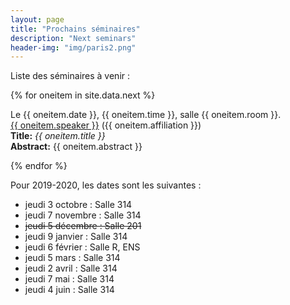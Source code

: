 ```yaml
---
layout: page
title: "Prochains séminaires"
description: "Next seminars"
header-img: "img/paris2.png"
---
```


Liste des séminaires à venir :


{% for oneitem in site.data.next %}
<p>
  Le {{ oneitem.date }}, {{ oneitem.time }}, salle {{ oneitem.room }}.<br/>
  <a href="{{ oneitem.url }}">{{ oneitem.speaker }}</a>  ({{ oneitem.affiliation }})<br/>
  <b>Title:</b> <i>{{ oneitem.title }}</i><br/>
  <b>Abstract:</b> {{ oneitem.abstract }}
  </p>
{% endfor %}


Pour 2019-2020, les dates sont les suivantes :

- jeudi 3 octobre : Salle 314
- jeudi 7 novembre : Salle 314
- ~~jeudi 5 décembre : Salle 201~~
- jeudi 9 janvier : Salle 314
- jeudi 6 février : Salle R, ENS
- jeudi 5 mars : Salle 314
- jeudi 2 avril : Salle 314
- jeudi 7 mai : Salle 314
- jeudi 4 juin : Salle 314

